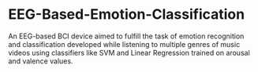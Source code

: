 # EEG-Based-Emotion-Classification
An EEG-based BCI device aimed to fulfill the task of emotion recognition and classification developed while listening to multiple genres of music videos using classifiers like SVM and Linear Regression trained on arousal and valence values.
